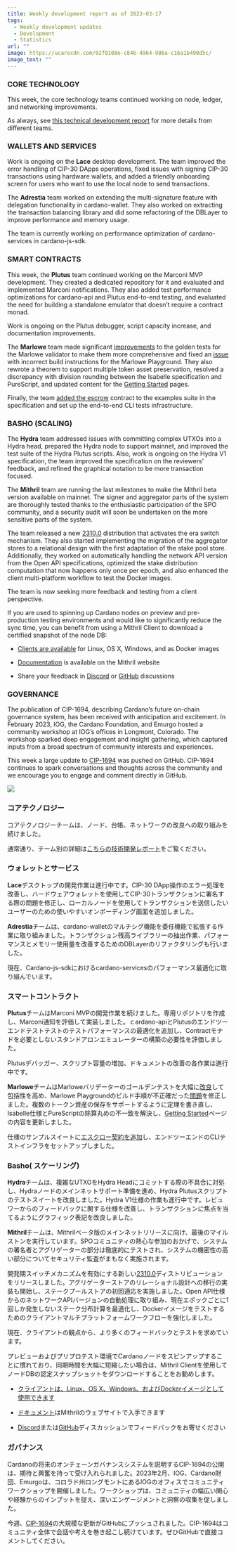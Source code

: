 ```yaml
---
title: Weekly development report as of 2023-03-17
tags:
  - Weekly development updates
  - Development
  - Statistics
url: ""
image: https://ucarecdn.com/02f0108e-c846-4964-986a-c16a1b490d5c/
image_text: ""
---
```


### CORE TECHNOLOGY

This week, the core technology teams continued working on node, ledger, and networking improvements.

As always, see [this technical development report](https://input-output-hk.github.io/cardano-updates/archive) for more details from different teams.

### WALLETS AND SERVICES 

Work is ongoing on the **Lace** desktop development. The team improved the error handling of CIP-30 DApps operations, fixed issues with signing CIP-30 transactions using hardware wallets, and added a friendly onboarding screen for users who want to use the local node to send transactions.

The **Adrestia** team worked on extending the multi-signature feature with delegation functionality in cardano-wallet. They also worked on extracting the transaction balancing library and did some refactoring of the DBLayer to improve performance and memory usage.

The team is currently working on performance optimization of cardano-services in cardano-js-sdk.

### SMART CONTRACTS

This week, the **Plutus** team continued working on the Marconi MVP development. They created a dedicated repository for it and evaluated and implemented Marconi notifications. They also added test performance optimizations for cardano-api and Plutus end-to-end testing, and evaluated the need for building a standalone emulator that doesn’t require a contract monad. 

Work is ongoing on the Plutus debugger, script capacity increase, and documentation improvements. 

The **Marlowe** team made significant [improvements](https://github.com/input-output-hk/marlowe-cardano/pull/529) to the golden tests for the Marlowe validator to make them more comprehensive and fixed an [issue](https://github.com/input-output-hk/marlowe-playground/pull/21) with incorrect build instructions for the Marlowe Playground. They also rewrote a theorem to support multiple token asset preservation, resolved a discrepancy with division rounding between the Isabelle specification and PureScript, and updated content for the [Getting Started](https://github.com/input-output-hk/marlowe-doc/tree/main/docs/getting-started) pages. 

Finally, the team [added the escrow](https://github.com/input-output-hk/marlowe/pull/163) contract to the examples suite in the specification and set up the end-to-end CLI tests infrastructure. 

### BASHO (SCALING)

The **Hydra** team addressed issues with committing complex UTXOs into a Hydra head, prepared the Hydra node to support mainnet, and improved the test suite of the Hydra Plutus scripts. Also, work is ongoing on the Hydra V1 specification, the team improved the specification on the reviewers' feedback, and refined the graphical notation to be more transaction focused.

The **Mithril** team are running the last milestones to make the Mithril beta version available on mainnet. The signer and aggregator parts of the system are thoroughly tested thanks to the enthusiastic participation of the SPO community, and a security audit will soon be undertaken on the more sensitive parts of the system. 

The team released a new [2310.0](https://github.com/input-output-hk/mithril/releases/tag/2310.0) distribution that activates the era switch mechanism. They also started implementing the migration of the aggregator stores to a relational design with the first adaptation of the stake pool store. Additionally, they worked on automatically handling the network API version from the Open API specifications, optimized the stake distribution computation that now happens only once per epoch, and also enhanced the client multi-platform workflow to test the Docker images.

The team is now seeking more feedback and testing from a client perspective.

If you are used to spinning up Cardano nodes on preview and pre-production testing environments and would like to significantly reduce the sync time, you can benefit from using a Mithril Client to download a certified snapshot of the node DB:

*   [Clients are available](https://github.com/input-output-hk/mithril/releases) for Linux, OS X, Windows, and as Docker images
    
*   [Documentation](https://mithril.network/doc/manual/welcome/) is available on the Mithril website
    
*   Share your feedback in [Discord](https://discord.gg/5kaErDKDRq) or [GitHub](https://github.com/input-output-hk/mithril/discussions) discussions
    

### GOVERNANCE 

The publication of CIP-1694, describing Cardano’s future on-chain governance system, has been received with anticipation and excitement. In February 2023, IOG, the Cardano Foundation, and Emurgo hosted a community workshop at IOG’s offices in Longmont, Colorado. The workshop sparked deep engagement and insight gathering, which captured inputs from a broad spectrum of community interests and experiences.  

This week a large update to [CIP-1694](https://github.com/JaredCorduan/CIPs/blob/voltaire-v1/CIP-1694/README.md) was pushed on GitHub. CIP-1694 continues to spark conversations and thoughts across the community and we encourage you to engage and comment directly in GitHub.

  

![](https://lh6.googleusercontent.com/wGKb7b4obvUymt0bav1pzWB1L4P_7n2QmWfLDvc2xk68nwH7EzU-85RyLIvDqmtmxhOKrxeEhbQeUpKx7xk0HldSiRhWHwdGKPFEIgZboa8hy75xKayJvsNpC9ryi5Ji0VACwNsULGnVG4J-KVvOSvI)

### コアテクノロジー

コアテクノロジーチームは、ノード、台帳、ネットワークの改良への取り組みを続けました。

通常通り、チーム別の詳細は[こちらの技術開発レポート](https://input-output-hk.github.io/cardano-updates/archive)をご覧ください。

### ウォレットとサービス 

**Lace**デスクトップの開発作業は進行中です。CIP-30 DApp操作のエラー処理を改善し、ハードウェアウォレットを使用してCIP-30トランザクションに署名する際の問題を修正し、ローカルノードを使用してトランザクションを送信したいユーザーのための使いやすいオンボーディング画面を追加しました。

**Adrestia**チームは、cardano-walletのマルチシグ機能を委任機能で拡張する作業に取り組みました。トランザクション残高ライブラリーの抽出作業、パフォーマンスとメモリー使用量を改善するためのDBLayerのリファクタリングも行いました。

現在、Cardano-js-sdkにおけるcardano-servicesのパフォーマンス最適化に取り組んでいます。

### スマートコントラクト

**Plutus**チームはMarconi MVPの開発作業を続けました。専用リポジトリを作成し、Marconi通知を評価して実装しました。ｃardano-apiとPlutusのエンドツーエンドテストテストのテストパフォーマンスの最適化を追加し、Contractモナドを必要としないスタンドアロンエミュレーターの構築の必要性を評価しました。 

Plutusデバッガー、スクリプト容量の増加、ドキュメントの改善の各作業は進行中です。 

**Marlowe**チームはMarloweバリデーターのゴールデンテストを大幅に[改良](https://github.com/input-output-hk/marlowe-cardano/pull/529)して包括性を高め、Marlowe Playgroundのビルド手順が不正確だった[問題](https://github.com/input-output-hk/marlowe-playground/pull/21)を修正しました。複数のトークン資産の保存をサポートするように定理を書き直し、Isabelle仕様とPureScriptの除算丸めの不一致を解決し、[Getting Started](https://github.com/input-output-hk/marlowe-doc/tree/main/docs/getting-started)ページの内容を更新しました。 

仕様のサンプルスイートに[エスクロー契約を追加](https://github.com/input-output-hk/marlowe/pull/163)し、エンドツーエンドのCLIテストインフラをセットアップしました。 

### Basho( スケーリング)

**Hydra**チームは、複雑なUTXOをHydra Headにコミットする際の不具合に対処し、Hydraノードのメインネットサポート準備を進め、Hydra Plutusスクリプトのテストスイートを改良しました。Hydra V1仕様の作業も進行中です。レビュワーからのフィードバックに関する仕様を改善し、トランザクションに焦点を当てるようにグラフィック表記を改良しました。

**Mithril**チームは、Mithrilベータ版のメインネットリリースに向け、最後のマイルストンを実行しています。SPOコミュニティの熱心な参加のおかげで、システムの署名者とアグリゲーターの部分は徹底的にテストされ、システムの機密性の高い部分についてセキュリティ監査がまもなく実施されます。 

開発期スイッチメカニズムを有効にする新しい[2310.0](https://github.com/input-output-hk/mithril/releases/tag/2310.0)ディストリビューションをリリースしました。アグリゲーターストアのリレーショナル設計への移行の実装も開始し、ステークプールストアの初回適応を実施しました。Open API仕様からのネットワークAPIバージョンの自動処理に取り組み、現在エポックごとに1回しか発生しないステーク分布計算を最適化し、Dockerイメージをテストするためのクライアントマルチプラットフォームワークフローを強化しました。

現在、クライアントの観点から、より多くのフィードバックとテストを求めています。

プレビューおよびプリプロテスト環境でCardanoノードをスピンアップすることに慣れており、同期時間を大幅に短縮したい場合は、Mithril Clientを使用してノードDBの認定スナップショットをダウンロードすることをお勧めします。

*   [クライアントは、Linux、OS X、Windows、およびDockerイメージとして使用できます](https://github.com/input-output-hk/mithril/releases)
    
*   [ドキュメント](https://mithril.network/doc/manual/welcome/)はMithrilのウェブサイトで入手できます
    
*   [Discord](https://discord.gg/5kaErDKDRq)または[GitHub](https://github.com/input-output-hk/mithril/discussions)ディスカッションでフィードバックをお寄せください
    

### ガバナンス 

Cardanoの将来のオンチェーンガバナンスシステムを説明するCIP-1694の公開は、期待と興奮を持って受け入れられました。2023年2月、IOG、Cardano財団、Emurgoは、コロラド州ロングモントにあるIOGのオフィスでコミュニティワークショップを開催しました。ワークショップは、コミュニティの幅広い関心や経験からのインプットを捉え、深いエンゲージメントと洞察の収集を促しました。  

  
今週、[CIP-1694](https://github.com/JaredCorduan/CIPs/blob/voltaire-v1/CIP-1694/README.md)の大規模な更新がGitHubにプッシュされました。CIP-1694はコミュニティ全体で会話や考えを巻き起こし続けています。ぜひGitHubで直接コメントしてください。
